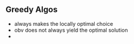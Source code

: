 ## Greedy Algos
- always makes the locally optimal choice
- obv does not always yield the optimal solution
- 

